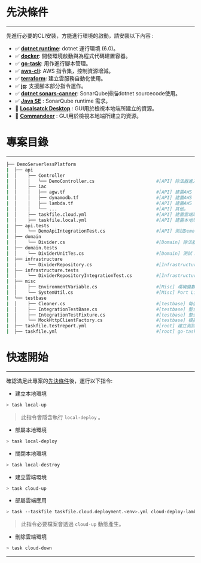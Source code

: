 # 先決條件

---

先進行必要的CLI安裝，方能進行環境的啟動，請安裝以下內容 :

* ✅ [**dotnet runtime**](https://dotnet.microsoft.com/en-us/download/dotnet/6.0): dotnet 運行環境 (6.0)。
* ✅ [**docker**](https://www.docker.com/products/docker-desktop/): 開發環境啟動與為程式代碼建置容器。
* ✅ [**go-task**](https://taskfile.dev/): 用作進行腳本管理。
* ✅ [**aws-cli**](https://docs.aws.amazon.com/zh_tw/cli/latest/userguide/getting-started-install.html): AWS 指令集，控制資源增減。
* ✅ [**terraform**](https://developer.hashicorp.com/terraform/install?product_intent=terraform): 建立雲服務自動化使用。
* ✅ [**jq**](https://jqlang.github.io/jq/download/): 支援腳本部分指令運作。
* ✅ [**dotnet sonars-canner**](https://docs.sonarsource.com/sonarqube/latest/analyzing-source-code/scanners/sonarscanner-for-dotnet/): SonarQube掃描dotnet sourcecode使用。
* ✅ [**Java SE**](https://www.oracle.com/tw/java/technologies/downloads/#jdk21-mac) : SonarQube runtime 需求。
* 🔲 [**Localsatck Desktop**](https://github.com/localstack/localstack-desktop) : GUI用於檢視本地端所建立的資源。
* 🔲 [**Commandeer**](https://getcommandeer.com/) : GUI用於檢視本地端所建立的資源。

# 專案目錄

---

```bash
├── DemoServerlessPlatform
|  ├── api                            
|  │    ├── Controller 
|  │    │   └── DemoController.cs                       #[API] 除法器進入點。
|  │    ├── iac
|  │    │   ├── agw.tf                                  #[API] 建置AWS 資源 (API Gateway)。
|  │    │   ├── dynamodb.tf                             #[API] 建置AWS 資源 (Dynamodb)。
|  │    │   ├── lambda.tf                               #[API] 建置AWS 資源 (Lambda)。
|  │    │   └── ...                                     #[API] 其他。
|  │    ├── taskfile.cloud.yml                          #[API] 建置雲端環境。
|  │    ├── taskfile.local.yml                          #[API] 建置本地環境。
|  ├── api.tests                        
|  │    └── DemoApiIntegrationTest.cs                   #[API] 測試DemoController。
|  ├── domain                                          
|  │    └── Divider.cs                                  #[Domain] 除法器。                  
|  ├── domain.tests                     
|  │    └── DividerUnitTes.cs                           #[Domain] 測試 Divider。 
|  ├── infrastructure                  
|  │    └── DividerRepository.cs                        #[Infrastructure] 寫入目標Table。 
|  ├── infrastructure.tests             
|  │    └── DividerRepositoryIntegrationTest.cs         #[Infrastructure] 測試DividerRepository。 
|  ├── misc                                     
|  │    ├── EnvironmentVariable.cs                      #[Misc] 環境變數。 
|  │    └── SystemUtil.cs                               #[Misc] Port Listenser。                        
|  └── testbase                       
|  │    ├── Cleaner.cs                                  #[testbase] 每個測試腳本進行後，進行資料清除。 
|  │    ├── IntegrationTestBase.cs                      #[testbase] 整合測試基底。  
|  │    ├── IntegrationTestFixture.cs                   #[testbase] 整合測試使用的共通物件。  
|  │    └── MockHttpClientFactory.cs                    #[testbase] 模擬HttpClient。   
|  ├── taskfile.testreport.yml                          #[root] 建立測試報告
|  ├── taskfile.yml                                     #[root] go-task 指令進入點

```

# 快速開始

---

 確認滿足此專案的[先決條件](#先決條件)後，運行以下指令:

* 建立本地環境

```sh
> task local-up
```

> 此指令會隱含執行 `local-deploy` 。

* 部屬本地環境

```sh
> task local-deploy
```

* 關閉本地環境

```sh
> task local-destroy
```


* 建立雲端環境

```sh
> task cloud-up
```


* 部屬雲端應用

```sh
> task --taskfile taskfile.cloud.deployment.<env>.yml cloud-deploy-lambda
```
> 此指令必要檔案會透過 `cloud-up` 動態產生。

* 刪除雲端環境

```sh
> task cloud-down
```

---
